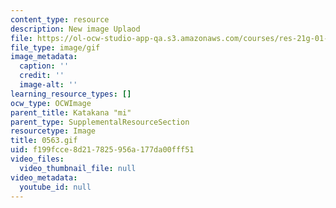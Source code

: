 ```yaml
---
content_type: resource
description: New image Uplaod
file: https://ol-ocw-studio-app-qa.s3.amazonaws.com/courses/res-21g-01-kana-spring-2010/f199fcce8d217825956a177da00fff51_0563.gif
file_type: image/gif
image_metadata:
  caption: ''
  credit: ''
  image-alt: ''
learning_resource_types: []
ocw_type: OCWImage
parent_title: Katakana "mi"
parent_type: SupplementalResourceSection
resourcetype: Image
title: 0563.gif
uid: f199fcce-8d21-7825-956a-177da00fff51
video_files:
  video_thumbnail_file: null
video_metadata:
  youtube_id: null
---
```

